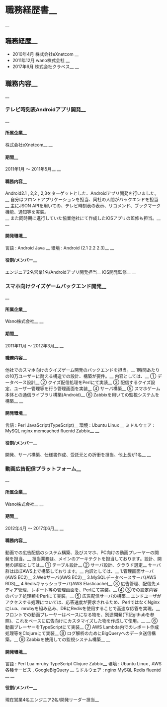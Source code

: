 # 職務経歴書__
__
## 職務経歴__
* 2010年4月 株式会社eXnetcom __
* 2011年12月 wano株式会社 __
* 2017年6月 株式会社クラベス__
__
## 職務内容__
__
### テレビ時刻表Androidアプリ開発__
__
#### 所属企業__
株式会社eXnetcom__
__
#### 期間__
2011年1月 ～ 2011年5月__
__
#### 職務内容__
Android2.1 , 2,2 , 2,3をターゲットとした、Androidアプリ開発を行いました。<br>__
自分はフロントアプリケーションを担当、同社の人間がバックエンドを担当<br>__
主にJSON APIを用いての、テレビ時刻表の表示、リコメンド、ブックマーク機能、通知等を実装。<br>__
また同時期に進行していた協業他社にて作成したiOSアプリの監修も担当。__
__
#### 開発環境__
言語 : Android Java __
環境 : Android (2.1 2.2 2.3)__
__
#### 役割/メンバー__
エンジニア2名営業1名/Androidアプリ開発担当__
iOS開発監修__
__
### スマホ向けクイズゲームバックエンド開発__
__
#### 所属企業__
Wano株式会社__
__
#### 期間__
2011年11月 ～ 2012年3月__
__
#### 職務内容__
他社でのスマホ向けのクイズゲーム開発のバックエンドを担当。__
1時間あたりの10万ユーザーに耐える構造での設計、構築が要件。__
内容としては、__
① データベース設計__
② クイズ配信処理をPerlにて実装__
③ 配信するクイズ設定、ユーザー管理等を行う管理画面を実装__
④ サーバ構築__
⑤ スマホゲーム本体との通信ライブラリ構築(Android)__
⑥ Zabbixを用いての監視システムを構築__
__
#### 開発環境__
言語 : Perl JavaScript(TypeScript)__
環境 : Ubuntu Linux __
ミドルウェア : MySQL nginx memcached fluentd Zabbix__
__
#### 役割/メンバー__
開発、サーバ構築、仕様書作成、受託元との折衝を担当、他上長が1名__
__
### 動画広告配信プラットフォーム__
__
#### 所属企業__
Wano株式会社__
__
#### 期間__
2012年4月 ～ 2017年6月__
__
#### 職務内容__
動画での広告配信のシステム構築、及びスマホ、PC向けの動画プレーヤーの開発を担当。__
担当業務は、メインのアーキテクトを担当しております。設計、開発の詳細としては__
① テーブル設計__
② サーバ設計、クラウド選定__
サーバ群はほぼAWS上で構築しております。__
内訳としては、__
1.管理画面サーバ(AWS EC2)__
2.Webサーバ(AWS EC2)__
3.MySQLデータベースサーバ(AWS RDS)__
4.Redisキャッシュサーバ(AWS Elasticache)__
③ 広告管理、配信先メディア管理、レポート等の管理画面を、Perlにて実装。__
④ ③での設定内容のバッチ処理類をPerlにて実装。__
⑤ 広告配信サーバの構築__
エンドユーザがアクセスする処理については、応答速度が要求されるため、PerlではなくNginxにLua、mrubyを組み込み、DBにRedisを使用することで高速な応答を実現。__
フロントでの動画プレーヤーはベースになる物を、別途開発(下記githubを参照)、これをベースに広告向けにカスタマイズした物を作成して使用。__
__
⑥ 動画プレーヤーをTypeScriptにて実装__
⑦ AWS Lambda内でのレポート作成処理等をClojureにて実装__
⑧ ログ解析のためにBigQueryへのデータ送信構築。__
⑨ Zabbixを使用しての監視システム構築__
__
#### 開発環境__
言語 : Perl Lua mruby TypeScript Clojure Zabbix__
環境 : Ubuntu Linux , AWS各種サービス , GoogleBigQuery __
ミドルウェア : nginx MySQL Redis fluentd __
__
#### 役割/メンバー__
現在営業4名エンジニア2名/開発リーダー担当__
